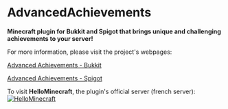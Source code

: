# AdvancedAchievements
**Minecraft plugin for Bukkit and Spigot that brings unique and challenging achievements to your server!**

For more information, please visit the project's webpages:

[Advanced Achievements - Bukkit](http://dev.bukkit.org/bukkit-plugins/advanced-achievements/)

[Advanced Achievements - Spigot](https://www.spigotmc.org/resources/advanced-achievements.6239/)

To visit **HelloMinecraft**, the plugin's official server (french server):
[![HelloMinecraft](http://img11.hostingpics.net/pics/487719servericon.png)](http://hellominecraft.fr/)



